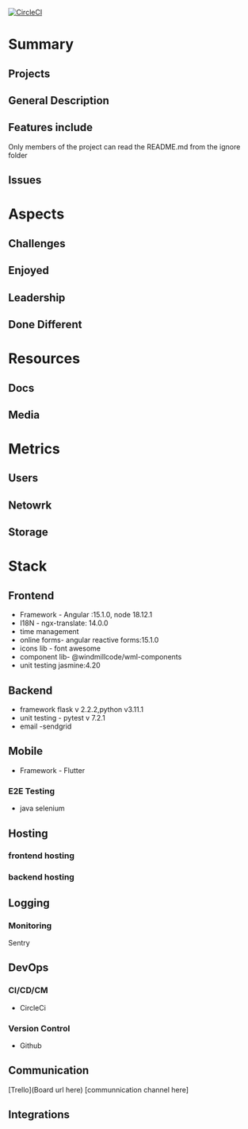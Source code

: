 [![CircleCI](https://dl.circleci.com/status-badge/img/gh/WindMillCode/Template/tree/master.svg?style=svg)](https://dl.circleci.com/status-badge/redirect/gh/WindMillCode/Template/tree/master)
# Summary

## Projects


## General Description

## Features include
Only members of the project can read the README.md from the ignore folder

## Issues

# Aspects

## Challenges

## Enjoyed

## Leadership

## Done Different


# Resources

## Docs

## Media



# Metrics

## Users

## Netowrk

## Storage


# Stack

## Frontend
* Framework - Angular :15.1.0, node 18.12.1
* I18N  - ngx-translate: 14.0.0
* time management
* online forms- angular reactive forms:15.1.0
* icons lib - font awesome
* component lib- @windmillcode/wml-components
* unit testing jasmine:4.20




## Backend

* framework flask v 2.2.2,python v3.11.1
* unit testing - pytest v 7.2.1
* email -sendgrid

## Mobile
* Framework - Flutter





### E2E Testing
* java selenium


## Hosting

### frontend hosting

### backend hosting


## Logging

### Monitoring
Sentry


## DevOps

### CI/CD/CM
* CircleCi

### Version Control
* Github

## Communication
[Trello](Board url here)
[communnication channel here]



## Integrations
